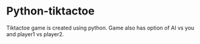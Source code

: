 # Python-tiktactoe
Tiktactoe game is created using python. Game also has option of AI vs you and player1 vs player2.
